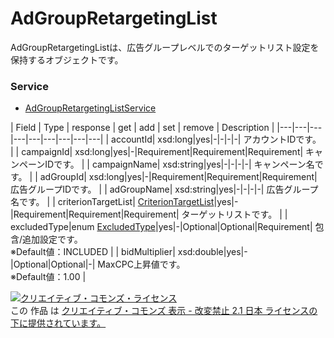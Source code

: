 # AdGroupRetargetingList
AdGroupRetargetingListは、広告グループレベルでのターゲットリスト設定を保持するオブジェクトです。

### Service
+ [AdGroupRetargetingListService](../services/AdGroupRetargetingListService.md)

| Field | Type | response | get | add | set | remove | Description | 
|---|---|---|---|---|---|---|---|---|
| accountId| xsd:long|yes|-|-|-|-| アカウントIDです。 |
| campaignId| xsd:long|yes|-|Requirement|Requirement|Requirement| キャンペーンIDです。 |
| campaignName| xsd:string|yes|-|-|-|-| キャンペーン名です。 |
| adGroupId| xsd:long|yes|-|Requirement|Requirement|Requirement| 広告グループIDです。 |
| adGroupName| xsd:string|yes|-|-|-|-| 広告グループ名です。 |
| criterionTargetList| <a href="./CriterionTargetList.md">CriterionTargetList</a>|yes|-|Requirement|Requirement|Requirement| ターゲットリストです。 |
| excludedType|enum <a href="./ExcludedType_AdGroupRetargetingList.md">ExcludedType</a>|yes|-|Optional|Optional|Requirement| 包含/追加設定です。<br>※Default値：INCLUDED |
| bidMultiplier| xsd:double|yes|-|Optional|Optional|-| MaxCPC上昇値です。<br>※Default値：1.00 |


<a rel="license" href="http://creativecommons.org/licenses/by-nd/2.1/jp/"><img alt="クリエイティブ・コモンズ・ライセンス" style="border-width:0" src="https://i.creativecommons.org/l/by-nd/2.1/jp/88x31.png" /></a><br />この 作品 は <a rel="license" href="http://creativecommons.org/licenses/by-nd/2.1/jp/">クリエイティブ・コモンズ 表示 - 改変禁止 2.1 日本 ライセンスの下に提供されています。</a>
